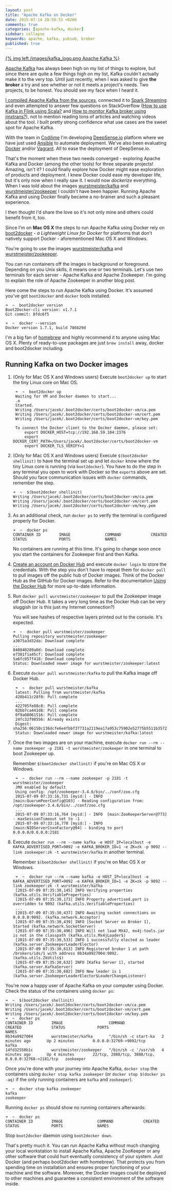 ```yaml
---
layout: post
title: "Apache Kafka on Docker"
date: 2015-07-14 20:59:33 +0200
comments: true
categories: [apache-kafka, docker]
sidebar: collapse
keywords: apache, kafka, pubsub, broker
published: true
---
```

[{% img left /images/kafka_logo.png Apache Kafka %}](http://kafka.apache.org/)

[Apache Kafka](http://kafka.apache.org/) has always been high on my list of things to explore, but since there are quite a few things high on my list, Kafka couldn't actually make it to the very top. Until just recently, when I was asked to give **the broker** a try and see whether or not it meets a project's needs. Two projects, to be honest. You should see my face when I heard it.

[I compiled Apache Kafka from the sources](https://github.com/apache/kafka#apache-kafka), connected it to [Spark Streaming](https://spark.apache.org/streaming/) and even attempted to answer few questions on StackOverflow ([How to use Kafka in Flink using Scala?](http://stackoverflow.com/q/31391782/1305344) and [How to monitor Kafka broker using jmxtrans?](http://stackoverflow.com/q/31344222/1305344)), not to mention reading tons of articles and watching videos about the tool. I built pretty strong confidence what use cases are the sweet spot for Apache Kafka.

With the team in [Codilime](http://www.codilime.com/) I'm developing [DeepSense.io](http://deepsense.io/) platform where we have just used [Ansible](http://www.ansible.com/home) to automate deployment. We've also been evaluating [Docker](https://www.docker.com/) and/or [Vagrant](https://www.vagrantup.com/). All to ease the deployment of DeepSense.io.

That's the moment when these two needs converged - exploring Apache Kafka and Docker (among the other tools) for three separate projects! Amazing, isn't it? I could finally explore how Docker might ease exploration of products and deployment. I knew Docker could ease my developer life, but it's only now when I really saw it. I would now *dockerize* everything. When I was told about the images [wurstmeister/kafka](https://registry.hub.docker.com/u/wurstmeister/kafka/) and [wurstmeister/zookeeper](https://registry.hub.docker.com/u/wurstmeister/zookeeper/) I couldn't have been happier. Running Apache Kafka and using Docker finally became a no-brainer and such a pleasant experience.

I then thought I'd share the love so it's not only mine and others could benefit from it, too.

<!-- more -->

Since I'm on **Mac OS X** the steps to run Apache Kafka using Docker rely on [boot2docker](http://boot2docker.io/) - *a Lightweight Linux for Docker* for platforms that don't natively support Docker - aforementioned Mac OS X and Windows.

You're going to use the images [wurstmeister/kafka](https://registry.hub.docker.com/u/wurstmeister/kafka/) and [wurstmeister/zookeeper](https://registry.hub.docker.com/u/wurstmeister/zookeeper/).

You can run containers off the images in background or foreground. Depending on you Unix skills, it means one or two terminals. Let's use two terminals for each server - Apache Kafka and Apache Zookeeper. I'm going to explain the role of Apache Zookeeper in another blog post.

Here come the steps to run Apache Kafka using Docker. It's assumed you've got `boot2docker` and `docker` tools installed.

    ➜  ~  boot2docker version
    Boot2Docker-cli version: v1.7.1
    Git commit: 8fdc6f5

    ➜  ~  docker --version
    Docker version 1.7.1, build 786b29d

I'm a big fan of [homebrew](http://brew.sh/) and highly recommend it to anyone using Mac OS X. Plenty of ready-to-use packages are just `brew install` away, docker and boot2docker including.

## Running Kafka on two Docker images

1. (Only for Mac OS X and Windows users) Execute `boot2docker up` to start the tiny Linux core on Mac OS.

        ➜  ~  boot2docker up
        Waiting for VM and Docker daemon to start...
        .o
        Started.
        Writing /Users/jacek/.boot2docker/certs/boot2docker-vm/ca.pem
        Writing /Users/jacek/.boot2docker/certs/boot2docker-vm/cert.pem
        Writing /Users/jacek/.boot2docker/certs/boot2docker-vm/key.pem

        To connect the Docker client to the Docker daemon, please set:
            export DOCKER_HOST=tcp://192.168.59.104:2376
            export DOCKER_CERT_PATH=/Users/jacek/.boot2docker/certs/boot2docker-vm
            export DOCKER_TLS_VERIFY=1

1. (Only for Mac OS X and Windows users) Execute `$(boot2docker shellinit)` to have the terminal set up and let `docker` know where the tiny Linux core is running (via `boot2docker`). You have to do the step in any terminal you open to work with Docker so the `export`s above are set. Should you face communication issues with `docker` commands, remember the step.

       ➜  ~  $(boot2docker shellinit)
       Writing /Users/jacek/.boot2docker/certs/boot2docker-vm/ca.pem
       Writing /Users/jacek/.boot2docker/certs/boot2docker-vm/cert.pem
       Writing /Users/jacek/.boot2docker/certs/boot2docker-vm/key.pem

1. As an additional check, run `docker ps` to verify the terminal is configured properly for Docker.

       ➜  ~  docker ps
       CONTAINER ID        IMAGE               COMMAND             CREATED             STATUS              PORTS               NAMES

    No containers are running at this time. It's going to change soon once you start the containers for Zookeeper first and then Kafka.

1. [Create an account on Docker Hub](https://hub.docker.com/u/jaceklaskowski/) and execute `docker login` to store the credentials. With the step you don't have to repeat them for `docker pull` to pull images off the public hub of Docker images. Think of the Docker Hub as the GitHub for Docker images. Refer to the documentation [Using the Docker Hub](http://docs.docker.com/docker-hub/userguide/) for more up-to-date information.

1. Run `docker pull wurstmeister/zookeeper` to pull the Zookeeper image off Docker Hub. It takes a very long time as the Docker Hub can be very sluggish (or is this just my Internet connection?)

    You will see hashes of respective layers printed out to the console. It's expected.

       ➜  ~  docker pull wurstmeister/zookeeper
       Pulling repository wurstmeister/zookeeper
       a3075a3d32da: Download complete
       ...
       840840289a0d: Download complete
       e7381f1a45cf: Download complete
       5a6fc057f418: Download complete
       Status: Downloaded newer image for wurstmeister/zookeeper:latest

1. Execute `docker pull wurstmeister/kafka` to pull the Kafka image off Docker Hub.

        ➜  ~  docker pull wurstmeister/kafka
        latest: Pulling from wurstmeister/kafka
        428b411c28f0: Pull complete
        ...
        422705fe88c8: Pull complete
        02bb7ca441d8: Pull complete
        0f9a08061516: Pull complete
        24fc32f98556: Already exists
        Digest: sha256:06150c136dcfe6e4fbbf37731a2119ea17a953c75902e52775b5511b3572aa1f
        Status: Downloaded newer image for wurstmeister/kafka:latest

1. Once the two images are on your machine, execute `docker run --rm --name zookeeper -p 2181 -t wurstmeister/zookeeper` in one terminal to boot Zookeeper up.

    Remember `$(boot2docker shellinit)` if you're on Mac OS X or Windows.

        ➜  ~  docker run --rm --name zookeeper -p 2181 -t wurstmeister/zookeeper
        JMX enabled by default
        Using config: /opt/zookeeper-3.4.6/bin/../conf/zoo.cfg
        2015-07-09 07:33:16,731 [myid:] - INFO  [main:QuorumPeerConfig@103] - Reading configuration from: /opt/zookeeper-3.4.6/bin/../conf/zoo.cfg
        ...
        2015-07-09 07:33:16,764 [myid:] - INFO  [main:ZooKeeperServer@773] - maxSessionTimeout set to -1
        2015-07-09 07:33:16,778 [myid:] - INFO  [main:NIOServerCnxnFactory@94] - binding to port 0.0.0.0/0.0.0.0:2181

1. Execute `docker run --rm --name kafka -e HOST_IP=localhost -e KAFKA_ADVERTISED_PORT=9092 -e KAFKA_BROKER_ID=1 -e ZK=zk -p 9092 --link zookeeper:zk -t wurstmeister/kafka` in another terminal.

    Remember `$(boot2docker shellinit)` if you're on Mac OS X or Windows.

        ➜  ~  docker run --rm --name kafka -e HOST_IP=localhost -e KAFKA_ADVERTISED_PORT=9092 -e KAFKA_BROKER_ID=1 -e ZK=zk -p 9092 --link zookeeper:zk -t wurstmeister/kafka
        [2015-07-09 07:35:30,145] INFO Verifying properties (kafka.utils.VerifiableProperties)
        [2015-07-09 07:35:30,173] INFO Property advertised.port is overridden to 9092 (kafka.utils.VerifiableProperties)
        ...
        [2015-07-09 07:35:30,437] INFO Awaiting socket connections on 0.0.0.0:9092. (kafka.network.Acceptor)
        [2015-07-09 07:35:30,439] INFO [Socket Server on Broker 1], Started (kafka.network.SocketServer)
        [2015-07-09 07:35:30,496] INFO Will not load MX4J, mx4j-tools.jar is not in the classpath (kafka.utils.Mx4jLoader$)
        [2015-07-09 07:35:30,533] INFO 1 successfully elected as leader (kafka.server.ZookeeperLeaderElector)
        [2015-07-09 07:35:30,613] INFO Registered broker 1 at path /brokers/ids/1 with address 0b34a9927004:9092. (kafka.utils.ZkUtils$)
        [2015-07-09 07:35:30,632] INFO [Kafka Server 1], started (kafka.server.KafkaServer)
        [2015-07-09 07:35:30,682] INFO New leader is 1 (kafka.server.ZookeeperLeaderElector$LeaderChangeListener)

You're now a happy user of Apache Kafka on your computer using Docker. Check the status of the containers using `docker ps`:

    ➜  ~  $(boot2docker shellinit)
    Writing /Users/jacek/.boot2docker/certs/boot2docker-vm/ca.pem
    Writing /Users/jacek/.boot2docker/certs/boot2docker-vm/cert.pem
    Writing /Users/jacek/.boot2docker/certs/boot2docker-vm/key.pem
    ➜  ~  docker ps
    CONTAINER ID        IMAGE                    COMMAND                CREATED             STATUS              PORTS                                                 NAMES
    0b34a9927004        wurstmeister/kafka       "/bin/sh -c start-ka   2 minutes ago       Up 2 minutes        0.0.0.0:32769->9092/tcp                               kafka
    14fd32558b1c        wurstmeister/zookeeper   "/bin/sh -c '/usr/sb   4 minutes ago       Up 4 minutes        22/tcp, 2888/tcp, 3888/tcp, 0.0.0.0:32768->2181/tcp   zookeeper

Once you're done with your journey into Apache Kafka, `docker stop` the containers using `docker stop kafka zookeeper` (or `docker stop $(docker ps -aq)` if the only running containers are `kafka` and `zookeeper`).

    ➜  ~  docker stop kafka zookeeper
    kafka
    zookeeper

Running `docker ps` should show no running containers afterwards:

    ➜  ~  docker ps
    CONTAINER ID        IMAGE               COMMAND             CREATED             STATUS              PORTS               NAMES

Stop `boot2docker` daemon using `boot2docker down`.

That's pretty much it. You can run Apache Kafka without much changing your local workstation to install Apache Kafka, Apache ZooKeeper or any other software that could hurt eventually consistency of your system. Just Docker (and perhaps boot2docker with homebrew). That protects you from spending time on installation and ensures proper functioning of your machine and the software. Moreover, the Docker images could be deployed to other machines and guarantee a consistent environment of the software inside.
